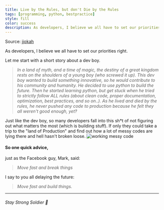 ```yaml
---
title: Live by the Rules, but don't Die by the Rules
tags: [programming, python, bestpractice]
style: fill
color: success
description: As developers, I believe we all have to set our priorities right.
---
```


Source: [jjokah](https://dev.to/jjokah/live-by-the-rules-but-don-t-die-by-the-rules-477b)


As developers, I believe we all have to set our priorities right.

Let me start with a short story about a dev boy.
> _In a land of myth, and a time of magic, the destiny of a great kingdom rests on the shoulders of a young boy (who screwed it up).
This dev boy wanted to build something innovative, so he would contribute to his community and humanity.
He decided to use python to build the future. Then he started learning python, but get stuck when he tried to strictly follow ALL rules (about clean code, proper documentation, optimization, best practices, and so on..). As he lived and died by the rules, he never pushed any code to production because he felt they all weren't good enough, yet‽_


Just like the dev boy, so many developers fall into this sh*t of not figuring out what matters the most (which is building stuff). If only they could take a trip to the "land of Production" and find out how a lot of messy codes are lying there and hell hasn't broken loose.
![working messy code](https://https://images2.imgbox.com/10/b3/TqVVnCCX_o.jpg)


#### So one quick advice,
just as the Facebook guy, Mark, said:
> _Move fast and break things_

I say to you all delaying the future:
 > _Move fast and build things._

---
###### Stay Strong Soldier 💪